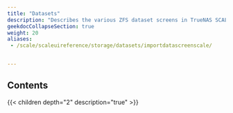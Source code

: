 ```yaml
---
title: "Datasets"
description: "Describes the various ZFS dataset screens in TrueNAS SCALE."
geekdocCollapseSection: true
weight: 20
aliases:
 - /scale/scaleuireference/storage/datasets/importdatascreenscale/


---
```


## Contents

{{< children depth="2" description="true" >}}
